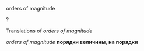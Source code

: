 orders of magnitude

?


Translations of _orders of magnitude_

_orders of magnitude_
**порядки величины**, **на порядки**